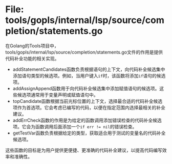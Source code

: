 # File: tools/gopls/internal/lsp/source/completion/statements.go

在Golang的Tools项目中，tools/gopls/internal/lsp/source/completion/statements.go文件的作用是提供代码补全功能的相关实现。

- addStatementCandidates函数负责根据语句的上下文，向代码补全候选集中添加语句类型的候选项。例如，当用户键入`if`时，该函数将添加`if`语句的候选项。
- addAssignAppend函数用于向代码补全候选集中添加赋值语句的候选项。这些候选项通常用于变量声明或赋值语句中。
- topCandidate函数根据当前光标位置的上下文，选择最合适的代码补全候选项作为首选项。它会考虑已编写的代码，以便在指定范围内选择最相关的补全建议。
- addErrCheck函数的作用是为给定的函数调用添加错误检查的代码补全候选项。它会为函数调用后面添加一个`if err != nil`的错误检查。
- getTestVar函数负责根据给定的类型，获取适合用于测试的变量名的代码补全候选项。

这些函数的目标是为用户提供更便捷、更准确的代码补全建议，以提高代码编写效率和准确性。

